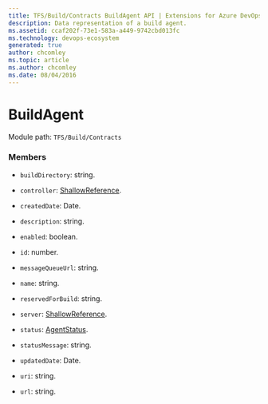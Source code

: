 ```yaml
---
title: TFS/Build/Contracts BuildAgent API | Extensions for Azure DevOps Services
description: Data representation of a build agent.
ms.assetid: ccaf202f-73e1-583a-a449-9742cbd013fc
ms.technology: devops-ecosystem
generated: true
author: chcomley
ms.topic: article
ms.author: chcomley
ms.date: 08/04/2016
---
```


# BuildAgent

Module path: `TFS/Build/Contracts`

### Members

- `buildDirectory`: string.

- `controller`: [ShallowReference](./ShallowReference.md).

- `createdDate`: Date.

- `description`: string.

- `enabled`: boolean.

- `id`: number.

- `messageQueueUrl`: string.

- `name`: string.

- `reservedForBuild`: string.

- `server`: [ShallowReference](./ShallowReference.md).

- `status`: [AgentStatus](./AgentStatus.md).

- `statusMessage`: string.

- `updatedDate`: Date.

- `uri`: string.

- `url`: string.
